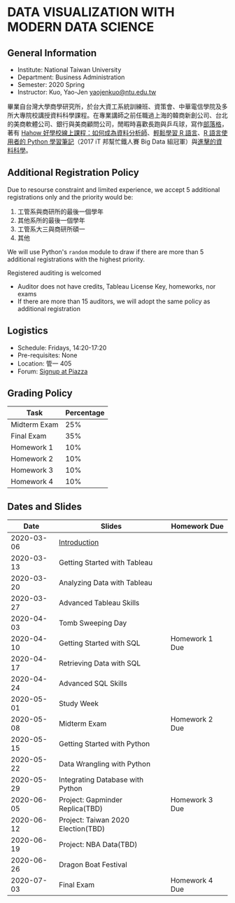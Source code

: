 # DATA VISUALIZATION WITH MODERN DATA SCIENCE

## General Information

- Institute: National Taiwan University
- Department: Business Administration
- Semester: 2020 Spring
- Instructor: Kuo, Yao-Jen <yaojenkuo@ntu.edu.tw>

畢業自台灣大學商學研究所，於台大資工系統訓練班、資策會、中華電信學院及多所大專院校講授資料科學課程。在專業講師之前任職過上海的韓商新創公司、台北的美商軟體公司、銀行與美商顧問公司，閒暇時喜歡長跑與乒乓球，寫作[部落格](https://medium.com/datainpoint)，著有 [Hahow 好學校線上課程：如何成為資料分析師](https://hahow.in/cr/dajourney)、[輕鬆學習 R 語言](https://www.datainpoint.com/r-essentials/)、[R 語言使用者的 Python 學習筆記](http://ithelp.ithome.com.tw/users/20103511/ironman/1077)（2017 iT 邦幫忙鐵人賽 Big Data 組冠軍）與[進擊的資料科學](https://www.datainpoint.com/data-science-in-action/)。

## Additional Registration Policy

Due to resourse constraint and limited experience, we accept 5 additional registrations only and the priority would be:

1. 工管系與商研所的最後一個學年
2. 其他系所的最後一個學年
3. 工管系大三與商研所碩一
4. 其他

We will use Python's `random` module to draw if there are more than 5 additional registrations with the highest priority.

Registered auditing is welcomed

- Auditor does not have credits, Tableau License Key, homeworks, nor exams
- If there are more than 15 auditors, we will adopt the same policy as additional registration

## Logistics

- Schedule: Fridays, 14:20-17:20
- Pre-requisites: None
- Location: 管一 405
- Forum: [Signup at Piazza](https://piazza.com/ntu.edu.tw/spring2020/ba4009)

## Grading Policy

|Task|Percentage|
|----|----------|
|Midterm Exam|25%|
|Final Exam|35%|
|Homework 1|10%|
|Homework 2|10%|
|Homework 3|10%|
|Homework 4|10%|

## Dates and Slides

|Date|Slides|Homework Due|
|----|------|------------|
|2020-03-06|[Introduction](https://yaojenkuo.io/viz_and_modern_ds_2020_spring/00-introduction.slides.html)||
|2020-03-13|Getting Started with Tableau||
|2020-03-20|Analyzing Data with Tableau||
|2020-03-27|Advanced Tableau Skills||
|2020-04-03|Tomb Sweeping Day||
|2020-04-10|Getting Started with SQL|Homework 1 Due|
|2020-04-17|Retrieving Data with SQL||
|2020-04-24|Advanced SQL Skills||
|2020-05-01|Study Week||
|2020-05-08|Midterm Exam|Homework 2 Due|
|2020-05-15|Getting Started with Python||
|2020-05-22|Data Wrangling with Python||
|2020-05-29|Integrating Database with Python||
|2020-06-05|Project: Gapminder Replica(TBD)|Homework 3 Due|
|2020-06-12|Project: Taiwan 2020 Election(TBD)||
|2020-06-19|Project: NBA Data(TBD)||
|2020-06-26|Dragon Boat Festival||
|2020-07-03|Final Exam|Homework 4 Due|